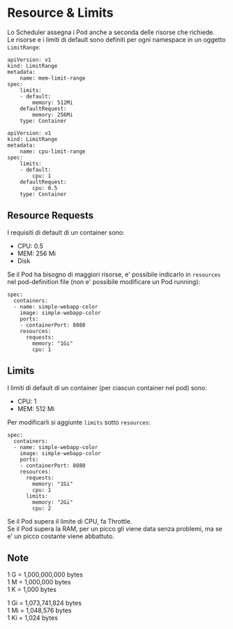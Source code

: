 Resource & Limits
=================

Lo Scheduler assegna i Pod anche a seconda delle risorse che richiede.  
Le risorse e i limiti di default sono definiti per ogni namespace in un oggetto `LimitRange`:
```
apiVersion: v1
kind: LimitRange
metadata:
    name: mem-limit-range
spec:
    limits:
    - default:
        memory: 512Mi
    defaultRequest:
        memory: 256Mi
    type: Container
```  
```
apiVersion: v1
kind: LimitRange
metadata:
    name: cpu-limit-range
spec:
    limits:
    - default:
        cpu: 1
    defaultRequest:
        cpu: 0.5
    type: Container
```

Resource Requests
-----------------

I requisiti di default di un container sono:
- CPU: 0.5
- MEM: 256 Mi
- Disk

Se il Pod ha bisogno di maggiori risorse, e' possibile indicarlo in `resources` nel pod-definition file (non e' possibile modificare un Pod running):
```
spec:
  containers:
  - name: simple-webapp-color
    image: simple-webapp-color
    ports:
    - containerPort: 8080
    resources:
      requests:
        memory: "1Gi"
        cpu: 1
```
Limits
------

I limiti di default di un container (per ciascun container nel pod) sono:
- CPU: 1
- MEM: 512 Mi

Per modificarli si aggiunte `limits` sotto `resources`:

```
spec:
  containers:
  - name: simple-webapp-color
    image: simple-webapp-color
    ports:
    - containerPort: 8080
    resources:
      requests:
        memory: "1Gi"
        cpu: 1
      limits:
        memory: "2Gi"
        cpu: 2
```

Se il Pod supera il limite di CPU, fa Throttle.  
Se il Pod supera la RAM, per un picco gli viene data senza problemi, ma se e' un picco costante viene abbattuto.

Note
----
1 G = 1,000,000,000 bytes  
1 M = 1,000,000 bytes  
1 K = 1,000 bytes  

1 Gi = 1,073,741,824 bytes  
1 Mi = 1,048,576 bytes  
1 Ki = 1,024 bytes  